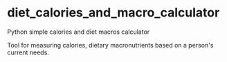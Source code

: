 # diet_calories_and_macro_calculator
Python simple calories and diet macros calculator

Tool for measuring calories, dietary macronutrients based on a person's current needs.
